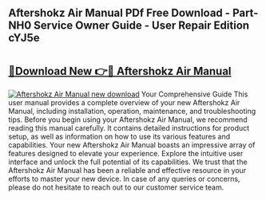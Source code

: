 ## Aftershokz Air Manual PDf Free Download - Part-NH0 Service Owner Guide - User Repair Edition cYJ5e

# <h2><a href="http://cf14621.oget.top/?id=Aftershokz+Air+Manual">🔗Download New 👉🔴 Aftershokz Air Manual</a></h2>

[![Aftershokz Air Manual new download](https://i.imgur.com/5g1atiW.png)](http://cf14621.oget.top/?id=Aftershokz+Air+Manual)
Your Comprehensive Guide This user manual provides a complete overview of your new Aftershokz Air Manual, including installation, operation, maintenance, and troubleshooting tips. Before you begin using your Aftershokz Air Manual, we recommend reading this manual carefully. It contains detailed instructions for product setup, as well as information on how to use its various features and capabilities. Your new Aftershokz Air Manual boasts an impressive array of features designed to elevate your experience. Explore the intuitive user interface and unlock the full potential of its capabilities. We trust that the Aftershokz Air Manual has been a reliable and effective resource in your efforts to master your new device. In case of any queries or concerns, please do not hesitate to reach out to our customer service team.
